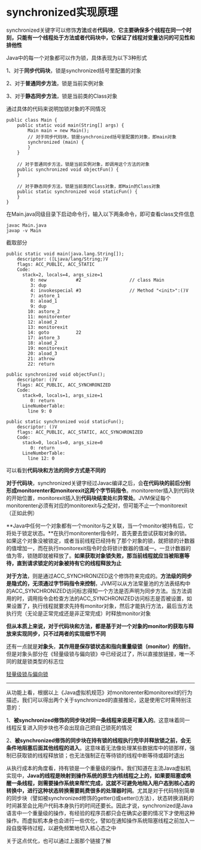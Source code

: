 # synchronized实现原理

synchronized关键字可以修饰**方法**或者**代码块**，**它主要确保多个线程在同一个时刻，只能有一个线程处于方法或者代码块中，它保证了线程对变量访问的可见性和排他性**

Java中的每一个对象都可以作为锁，具体表现为以下3种形式

1、对于**同步代码块**，锁是synchronized括号里配置的对象

2、对于**普通同步方法**，锁是当前实例对象

3、对于**静态同步方法**，锁是当前类的Class对象

通过具体的代码来说明加锁对象的不同情况

```
public class Main {
    public static void main(String[] args) {
        Main main = new Main();
        // 对于同步代码块，锁是synchronized括号里配置的对象，即main对象
        synchronized (main) {
        }
    }

    // 对于普通同步方法，锁是当前实例对象，即调用这个方法的对象
    public synchronized void objectFun() {
    }

    // 对于静态同步方法，锁是当前类的Class对象，即Main的Class对象
    public static synchronized void staticFun() {
    }
}
```

在Main.java同级目录下启动命令行，输入以下两条命令，即可查看class文件信息

```
javac Main.java
javap -v Main
```

 截取部分

```
public static void main(java.lang.String[]);
    descriptor: ([Ljava/lang/String;)V
    flags: ACC_PUBLIC, ACC_STATIC
    Code:
      stack=2, locals=4, args_size=1
         0: new           #2                  // class Main
         3: dup
         4: invokespecial #3                  // Method "<init>":()V
         7: astore_1
         8: aload_1
         9: dup
        10: astore_2
        11: monitorenter
        12: aload_2
        13: monitorexit
        14: goto          22
        17: astore_3
        18: aload_2
        19: monitorexit
        20: aload_3
        21: athrow
        22: return

public synchronized void objectFun();
    descriptor: ()V
    flags: ACC_PUBLIC, ACC_SYNCHRONIZED
    Code:
      stack=0, locals=1, args_size=1
         0: return
      LineNumberTable:
        line 9: 0

public static synchronized void staticFun();
    descriptor: ()V
    flags: ACC_PUBLIC, ACC_STATIC, ACC_SYNCHRONIZED
    Code:
      stack=0, locals=0, args_size=0
         0: return
      LineNumberTable:
        line 12: 0
```

 可以看到**代码块和方法的同步方式是不同的**

**对于代码块**，synchronized关键字经过Javac编译之后，会**在代码块的前后分别形成monitorenter和monitorexit这两个字节码指令**。monitorenter插入到代码块的开始位置，monitorexit插入到**代码块结束处**和**异常处**。JVM保证每个monitorenter必须有对应的monitorexit与之配对，但可能不止一个monitorexit（正如此例）

**Java中任何一个对象都有一个monitor与之关联，当一个monitor被持有后，它将处于锁定状态。**在执行monitorenter指令时，首先要去尝试获取对象的锁。如果这个对象没被锁定，或者当前线程已经持有了那个对象的锁，就把锁的计数器的值增加一，而在执行monitorexit指令时会将锁计数器的值减一。一旦计数器的值为零，锁随即就被释放了。**如果获取对象锁失败，那当前线程就应当被阻塞等待，直到请求锁定的对象被持有它的线程释放为止**

**对于方法**，则是通过ACC_SYNCHRONIZED这个修饰符来完成的。**方法级的同步是隐式的，无须通过字节码指令来控制**，JVM可以从方法常量池的方法表结构中的ACC\_SYNCHRONIZED访问标志得知一个方法是否声明为同步方法。当方法调用的时，调用指令会检查方法的ACC\_SYNCHRONIZED访问标志是否被设置，如果设置了，执行线程就要求先持有monitor对象，然后才能执行方法，最后当方法执行完（无论是正常完成还是非正常完成）时释放monitor对象

**但从本质上来说，对于代码块和方法，都是基于对一个对象的monitor的获取与释放来实现同步，只不过两者的实现细节不同**

还有一点就是**对象头**，**其作用是保存锁状态和指向重量级锁（monitor）的指针**。但是对象头部分在《轻量级锁与偏向锁》中已经说过了，所以直接放链接，唯一不同的就是锁类型的标志位

[轻量级锁与偏向锁](https://gitee.com/KKKLxxx/study-notes/blob/master/Java%E5%A4%9A%E7%BA%BF%E7%A8%8B/%E8%BD%BB%E9%87%8F%E7%BA%A7%E9%94%81%E4%B8%8E%E5%81%8F%E5%90%91%E9%94%81.md "轻量级锁与偏向锁")

* * *

从功能上看，根据以上《Java虚拟机规范》对monitorenter和monitorexit的行为描述，我们可以得出两个关于synchronized的直接推论，这是使用它时需特别注意的：

1、**被synchronized修饰的同步块对同一条线程来说是可重入的**。这意味着同一线程反复进入同步块也不会出现自己把自己锁死的情况

2、**被synchronized修饰的同步块在持有锁的线程执行完毕并释放锁之前，会无条件地阻塞后面其他线程的进入**。这意味着无法像处理某些数据库中的锁那样，强制已获取锁的线程释放锁；也无法强制正在等待锁的线程中断等待或超时退出

从执行成本的角度看，持有锁是一个重量级的操作。我们知道在主流Java虚拟机实现中，**Java的线程是映射到操作系统的原生内核线程之上的，如果要阻塞或唤醒一条线程，则需要操作系统来帮忙完成，这就不可避免地陷入用户态到核心态的转换中，进行这种状态转换需要耗费很多的处理器时间**。尤其是对于代码特别简单的同步块（譬如被synchronized修饰的getter()或setter()方法），状态转换消耗的时间甚至会比用户代码本身执行的时间还要长。因此才说，synchronized是Java语言中一个重量级的操作，有经验的程序员都只会在确实必要的情况下才使用这种操作。而虚拟机本身也会进行一些优化，譬如在通知操作系统阻塞线程之前加入一段自旋等待过程，以避免频繁地切入核心态之中

关于这点优化，也可以通过上面那个链接了解